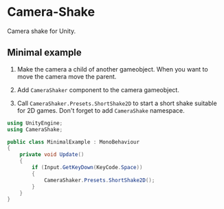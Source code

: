 # Camera-Shake
Camera shake for Unity. 

## Minimal example

1. Make the camera a child of another gameobject. When you want to move the camera move the parent. 

2. Add `CameraShaker` component to the camera gameobject. 

3. Call `CameraShaker.Presets.ShortShake2D` to start a short shake suitable for 2D games. Don't forget to add `CameraShake` namespace.

```csharp
using UnityEngine;
using CameraShake;

public class MinimalExample : MonoBehaviour
{
    private void Update()
    {
        if (Input.GetKeyDown(KeyCode.Space))
        {
            CameraShaker.Presets.ShortShake2D();
        }
    }
}
```


